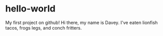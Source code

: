 # hello-world
My first project on github!
Hi there, my name is Davey.
I've eaten lionfish tacos, frogs legs, and conch fritters.
